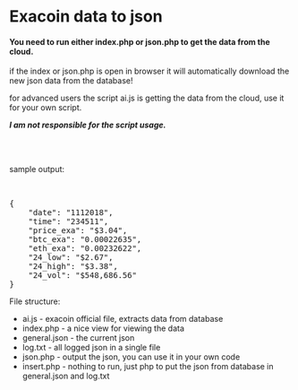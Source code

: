 <h1>Exacoin data to json</h1>
<h4>You need to run either index.php or json.php to get the data from the cloud.</h4>
<p>if the index or json.php is open in browser it will automatically download the new json data from the database!</p>
<p>for advanced users the script ai.js is getting the data from the cloud, use it for your own script.</p>
<p><i><b>I am not responsible for the script usage.</b></i></p>
<br>
<br>
<p>sample output:</p><br>
<pre>
{
	"date": "1112018",
	"time": "234511",
	"price_exa": "$3.04",
	"btc_exa": "0.00022635",
	"eth_exa": "0.00232622",
	"24_low": "$2.67",
	"24_high": "$3.38",
	"24_vol": "$548,686.56"
}
</pre>

<p>File structure:</p>
<ul>
  <li>ai.js - exacoin official file, extracts data from database</li>
  <li>index.php - a nice view for viewing the data</li>
  <li>general.json - the current json</li>
  <li>log.txt - all logged json in a single file</li>
  <li>json.php - output the json, you can use it in your own code</li>
  <li>insert.php - nothing to run, just php to put the json from database in general.json and log.txt</li>
</ul>
